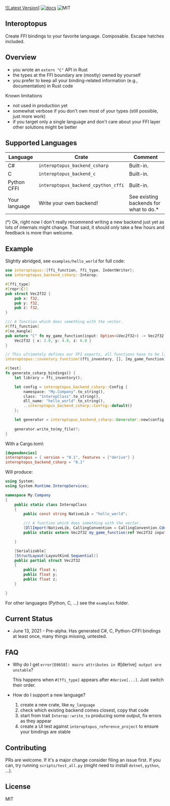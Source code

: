 [![Latest Version]][crates.io]
[![docs]][docs.rs]
![MIT]


## Interoptopus 

Create FFI bindings to your favorite language. Composable. Escape hatches included. 



## Overview

- you wrote an `extern "C"` API in Rust  
- the types at the FFI boundary are (mostly) owned by yourself
- you prefer to keep all your binding-related information (e.g., documentation) in Rust code 

Known limitations
- not used in production yet
- somewhat verbose if you don't own most of your types (still possible, just more work)
- if you target only a single language and don't care about your FFI layer other solutions might be better

## Supported Languages 

| Language | Crate | Comment |
| --- | --- | --- | 
| C# | `interoptopus_backend_csharp` |  Built-in. |
| C | `interoptopus_backend_c` | Built-in. |
| Python CFFI | `interoptopus_backend_cpython_cffi` | Built-in. |
| Your language | Write your own backend! | See existing backends for what to do.* |

(*) Ok, right now I don't really recommend writing a new backend just yet as lots of internals might change. That said, it should only take a few hours and feedback is more than welcome.  



## Example 

Slightly abridged, see `examples/hello_world` for full code:

```rust
use interoptopus::{ffi_function, ffi_type, IndentWriter};
use interoptopus_backend_csharp::Interop;

#[ffi_type]
#[repr(C)]
pub struct Vec2f32 {
    pub x: f32,
    pub y: f32,
    pub z: f32,
}

/// A function which does something with the vector.
#[ffi_function]
#[no_mangle]
pub extern "C" fn my_game_function(input: Option<&Vec2f32>) -> Vec2f32 {
    Vec2f32 { x: 2.0, y: 4.0, z: 6.0 }
}

// This ultimately defines our FFI exports, all functions have to be listed here.
interoptopus::inventory_function!(ffi_inventory, [], [my_game_function]);

#[test]
fn generate_csharp_bindings() {
    let library = ffi_inventory();

    let config = interoptopus_backend_csharp::Config {
        namespace: "My.Company".to_string(),
        class: "InteropClass".to_string(),
        dll_name: "hello_world".to_string(),
        ..interoptopus_backend_csharp::Config::default()
    };

    let generator = interoptopus_backend_csharp::Generator::new(config, library);
    
    generator.write_to(my_file)?;
}
```

With a Cargo.toml:

```toml
[dependencies]
interoptopus = { version = "0.1", features = ["derive"] }
interoptopus_backend_csharp = "0.1"
```


Will produce:

```cs
using System;
using System.Runtime.InteropServices;

namespace My.Company
{
    public static class InteropClass
    {
        public const string NativeLib = "hello_world";

        /// A function which does something with the vector.
        [DllImport(NativeLib, CallingConvention = CallingConvention.Cdecl, EntryPoint = "my_game_function")]
        public static extern Vec2f32 my_game_function(ref Vec2f32 input);

    }

    [Serializable]
    [StructLayout(LayoutKind.Sequential)]
    public partial struct Vec2f32
    {
        public float x;
        public float y;
        public float z;
    }

}
```

For other languages (Python, C, ...) see the `examples` folder.


## Current Status

- June 13, 2021 - Pre-alpha. Has generated C#, C, Python-CFFI bindings at least once, many things missing, untested.



## FAQ

- Why do I get `error[E0658]: macro attributes in `#[derive]` output are unstable`?
  
  This happens when `#[ffi_type]` appears after `#derive[...]`. Just switch their order.


- How do I support a new language?

  1) create a new crate, like `my_language`
  1) check which existing backend comes closest, copy that code  
  1) start from trait `Interop::write_to` producing some output, fix errors as they appear 
  1) create a UI test against `interoptopus_reference_project` to ensure your bindings are stable  


## Contributing

PRs are welcome. If it's a major change consider filing an issue first. If you can, try running `scripts/test_all.py` (might need to install `dotnet`, `python`, ...). 


## License

MIT

[crates.io]: https://crates.io/crates/interoptopus
[MIT]: https://img.shields.io/badge/license-MIT-blue.svg
[docs]: https://docs.rs/interoptopus/badge.svg
[docs.rs]: https://docs.rs/interoptopus/
